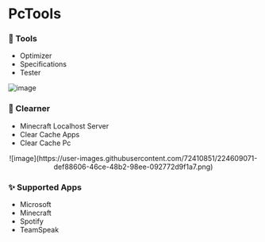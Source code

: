 #
# PcTools

### 🔧 Tools
- Optimizer
- Specifications
- Tester

![image](https://user-images.githubusercontent.com/72410851/224608951-5920e44f-44ce-4f4c-87a4-6ec369a3e4a1.png)

### 🧹 Clearner 
- Minecraft Localhost Server
- Clear Cache Apps
- Clear Cache Pc 

<p align="center">
  ![image](https://user-images.githubusercontent.com/72410851/224609071-def88606-46ce-48b2-98ee-092772d9f1a7.png)
</p>

### ✨ Supported Apps
- Microsoft
- Minecraft
- Spotify
- TeamSpeak
